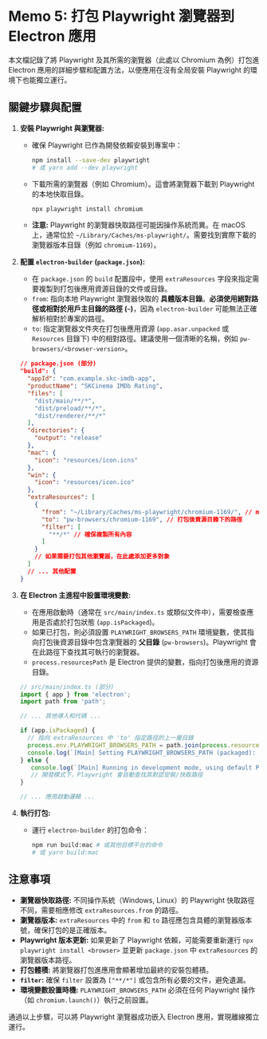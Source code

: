 # Memo 5: 打包 Playwright 瀏覽器到 Electron 應用

本文檔記錄了將 Playwright 及其所需的瀏覽器（此處以 Chromium 為例）打包進 Electron 應用的詳細步驟和配置方法，以便應用在沒有全局安裝 Playwright 的環境下也能獨立運行。

## 關鍵步驟與配置

1.  **安裝 Playwright 與瀏覽器:**
    *   確保 Playwright 已作為開發依賴安裝到專案中：
        ```bash
        npm install --save-dev playwright
        # 或 yarn add --dev playwright
        ```
    *   下載所需的瀏覽器（例如 Chromium）。這會將瀏覽器下載到 Playwright 的本地快取目錄。
        ```bash
        npx playwright install chromium
        ```
    *   **注意:** Playwright 的瀏覽器快取路徑可能因操作系統而異。在 macOS 上，通常位於 `~/Library/Caches/ms-playwright/`。需要找到實際下載的瀏覽器版本目錄（例如 `chromium-1169`）。

2.  **配置 `electron-builder` (`package.json`):**
    *   在 `package.json` 的 `build` 配置段中，使用 `extraResources` 字段來指定需要複製到打包後應用資源目錄的文件或目錄。
    *   `from`: 指向本地 Playwright 瀏覽器快取的 **具體版本目錄**。**必須使用絕對路徑或相對於用戶主目錄的路徑 (`~`)**，因為 `electron-builder` 可能無法正確解析相對於專案的路徑。
    *   `to`: 指定瀏覽器文件夾在打包後應用資源 (`app.asar.unpacked` 或 `Resources` 目錄下) 中的相對路徑。建議使用一個清晰的名稱，例如 `pw-browsers/<browser-version>`。

    ```json
    // package.json (部分)
    "build": {
      "appId": "com.example.skc-imdb-app",
      "productName": "SKCinema IMDb Rating",
      "files": [
        "dist/main/**/*",
        "dist/preload/**/*",
        "dist/renderer/**/*"
      ],
      "directories": {
        "output": "release"
      },
      "mac": {
        "icon": "resources/icon.icns"
      },
      "win": {
        "icon": "resources/icon.ico"
      },
      "extraResources": [
        {
          "from": "~/Library/Caches/ms-playwright/chromium-1169/", // macOS 示例，需替換為實際快取路徑和版本
          "to": "pw-browsers/chromium-1169", // 打包後資源目錄下的路徑
          "filter": [
            "**/*" // 確保複製所有內容
          ]
        }
        // 如果需要打包其他瀏覽器，在此處添加更多對象
      ]
      // ... 其他配置
    }
    ```

3.  **在 Electron 主進程中設置環境變數:**
    *   在應用啟動時（通常在 `src/main/index.ts` 或類似文件中），需要檢查應用是否處於打包狀態 (`app.isPackaged`)。
    *   如果已打包，則必須設置 `PLAYWRIGHT_BROWSERS_PATH` 環境變數，使其指向打包後資源目錄中包含瀏覽器的 **父目錄** (`pw-browsers`)。Playwright 會在此路徑下查找其可執行的瀏覽器。
    *   `process.resourcesPath` 是 Electron 提供的變數，指向打包後應用的資源目錄。

    ```typescript
    // src/main/index.ts (部分)
    import { app } from 'electron';
    import path from 'path';

    // ... 其他導入和代碼 ...

    if (app.isPackaged) {
      // 指向 extraResources 中 'to' 指定路徑的上一層目錄
      process.env.PLAYWRIGHT_BROWSERS_PATH = path.join(process.resourcesPath, 'pw-browsers');
      console.log(`[Main] Setting PLAYWRIGHT_BROWSERS_PATH (packaged): ${process.env.PLAYWRIGHT_BROWSERS_PATH}`);
    } else {
       console.log(`[Main] Running in development mode, using default Playwright path.`);
       // 開發模式下，Playwright 會自動查找其默認安裝/快取路徑
    }

    // ... 應用啟動邏輯 ...
    ```

4.  **執行打包:**
    *   運行 `electron-builder` 的打包命令：
        ```bash
        npm run build:mac # 或其他目標平台的命令
        # 或 yarn build:mac
        ```

## 注意事項

*   **瀏覽器快取路徑:** 不同操作系統（Windows, Linux）的 Playwright 快取路徑不同，需要相應修改 `extraResources.from` 的路徑。
*   **瀏覽器版本:** `extraResources` 中的 `from` 和 `to` 路徑應包含具體的瀏覽器版本號，確保打包的是正確版本。
*   **Playwright 版本更新:** 如果更新了 Playwright 依賴，可能需要重新運行 `npx playwright install <browser>` 並更新 `package.json` 中 `extraResources` 的瀏覽器版本路徑。
*   **打包體積:** 將瀏覽器打包進應用會顯著增加最終的安裝包體積。
*   **`filter`:** 確保 `filter` 設置為 `["**/*"]` 或包含所有必要的文件，避免遺漏。
*   **環境變數設置時機:** `PLAYWRIGHT_BROWSERS_PATH` 必須在任何 Playwright 操作（如 `chromium.launch()`）執行之前設置。

通過以上步驟，可以將 Playwright 瀏覽器成功嵌入 Electron 應用，實現離線獨立運行。
